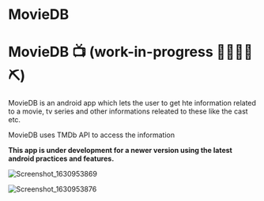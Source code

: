 # MovieDB

# MovieDB 📺 (work-in-progress 👷🔧️👷‍♀️⛏)

MovieDB is an android app which lets the user to get hte information related to a movie, tv series and other informations releated to these like the cast etc.

MovieDB uses TMDb API to access the information

**This app is under development for a newer version using the latest android practices and features.**

![Screenshot_1630953869](https://user-images.githubusercontent.com/25431838/132253534-99bfdb3d-a3b5-4cd8-b927-899e62c295d4.png)

![Screenshot_1630953876](https://user-images.githubusercontent.com/25431838/132253553-ac42ab87-88ac-4454-8df1-cfa04d0dd6b4.png)


